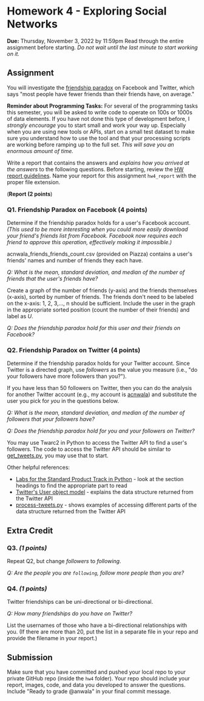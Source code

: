 # Homework 4 - Exploring Social Networks
**Due:** Thursday, November 3, 2022 by 11:59pm
Read through the entire assignment before starting.  *Do not wait until the last minute to start working on it.* 

## Assignment

You will investigate the [friendship paradox](http://en.wikipedia.org/wiki/Friendship_paradox) on Facebook and Twitter, which says "most people have fewer friends than their friends have, on average." 

**Reminder about Programming Tasks:** For several of the programming tasks this semester, you will be asked to write code to operate on 100s or 1000s of data elements.  If you have not done this type of development before, I *strongly encourage* you to start small and work your way up.  Especially when you are using new tools or APIs, start on a small test dataset to make sure you understand how to use the tool and that your processing scripts are working before ramping up to the full set. *This will save you an enormous amount of time.*

Write a report that contains the answers and *explains how you arrived at the answers* to the following questions. Before starting, review the [HW report guidelines](https://github.com/anwala/teaching-web-science/blob/main/fall-2022/homework/hw0/reports.md).  Name your report for this assignment `hw4_report` with the proper file extension.


(**Report (2 points**)

### Q1. Friendship Paradox on Facebook (4 points)

Determine if the friendship paradox holds for a user's Facebook account. *(This used to be more interesting when you could more easily download your friend's friends list from Facebook. Facebook now requires each friend to approve this operation, effectively making it impossible.)* 

acnwala_friends_friends_count.csv (provided on Piazza) contains a user's friends' names and number of friends they each have.

*Q: What is the mean, standard deviation, and median of the number of friends that the user's friends have?*  

Create a graph of the number of friends (y-axis) and the friends themselves (x-axis), sorted by number of friends. The friends don't need to be labeled
on the x-axis: 1, 2, 3,..., n should be sufficient. Include the user in the graph in the appropriate sorted position (count the number of their friends) and label as *U*.

*Q: Does the friendship paradox hold for this user and their friends on Facebook?*
 
### Q2. Friendship Paradox on Twitter (4 points)

Determine if the friendship paradox holds for your Twitter account. Since Twitter is a directed graph, use *followers* as the value you measure (i.e., "do your followers have more followers than you?").  

If you have less than 50 followers on Twitter, then you can do the analysis for another Twitter account (e.g., my account is [acnwala](https://twitter.com/acnwala/)) and substitute the user you pick for *you* in the questions below.

*Q: What is the mean, standard deviation, and median of the number of followers that your followers have?*  

*Q: Does the friendship paradox hold for you and your followers on Twitter?*

You may use Twarc2 in Python to access the Twitter API to find a user's followers.  The code to access the Twitter API should be similar to [get_tweets.py](https://github.com/anwala/teaching-web-science/blob/main/fall-2022/homework/hw0/get_tweets.py), you may use that to start.

Other helpful references:
* [Labs for the Standard Product Track in Python](https://github.com/twitterdev/getting-started-with-the-twitter-api-v2-for-academic-research/blob/main/modules/6b-labs-code-standard-python.md) - look at the section headings to find the appropriate part to read
* [Twitter's User object model](https://developer.twitter.com/en/docs/twitter-api/data-dictionary/object-model/user) - explains the data structure returned from the Twitter API
* [process-tweets.py](https://github.com/anwala/teaching-web-science/blob/main/fall-2022/homework/hw0/process_tweets.py) - shows examples of accessing different parts of the data structure returned from the Twitter API

## Extra Credit

### Q3. *(1 points)* 
Repeat Q2, but change *followers* to *following*.  

*Q: Are the people you are `following`, follow more people than you are?*

### Q4. *(1 points)*  
Twitter friendships can be uni-directional or bi-directional.

*Q: How many friendships do you have on Twitter?*  

List the usernames of those who have a bi-directional relationships with you. (If there are more than 20, put the list in a separate file in your repo and provide the filename in your report.)

## Submission

Make sure that you have committed and pushed your local repo to your private GitHub repo (inside the `hw4` folder).  Your repo should include your report, images, code, and data you developed to answer the questions. Include "Ready to grade @anwala" in your final commit message. 